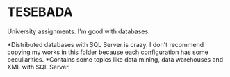 # TESEBADA
University assignments. 
I'm good with databases.

*Distributed databases with SQL Server is crazy. I don't recommend copying my works in this folder because each configuration has some peculiarities.
*Contains some topics like data mining, data warehouses and XML with SQL Server.

